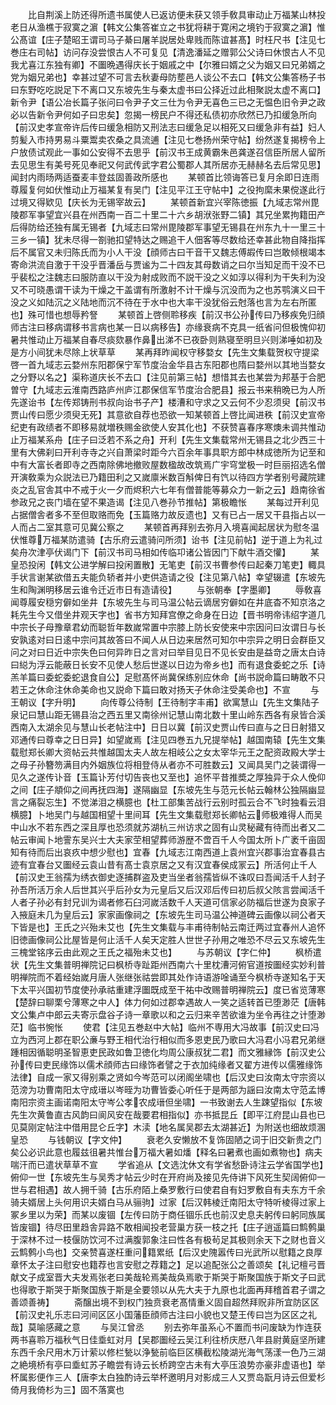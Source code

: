 <!-- { "loadSidebar": true } -->
　　比自荆溪上防还得所遗书属使人已返访便未获又领手敎具审动止万福某山林投老日从渔樵于寂寞之濵【韩文公集答崔立之书犹将耕于寛闲之境钓于寂寞之濵】惟公髙谊【庄子楚昭王谓司马子綦曰屠羊説居处卑贱而陈谊甚髙】时枉尺书【注见七巻庄右司帖】访问存没尝恨古人不可复见【清逸潘延之赠郭公父诗曰休恨古人不见我尤喜江东独有卿】不圗晩遇得庆长于姻戚之中【尔雅曰婿之父为姻又曰兄弟婿之党为姻兄弟也】幸甚过望不可言去秋妻母防塟邑人谈公不去口【韩文公集答杨子书曰东野吃吃説足下不离口又东坡先生与秦太虚书曰公择近过此相聚説太虚不离口】新令尹【语公冶长篇子张问曰令尹子文三仕为令尹无喜色三已之无愠色旧令尹之政必以告新令尹何如子曰忠矣】忽揭一榜民户不得还私债初亦欣然已乃扣缓急所向【前汉史孝宣帝许后传曰缓急相防又刑法志曰缓急足以相死又曰缓急非有益】妇人剪髪入市持男易斗粟鬻卖农桑之具流逋【注见七巻扬州荣守帖】纷然遂复揭榜令上户放债试观此一事如公安得不去思乎【前汉书王成黄霸朱邑龚遂召信臣所居人留所去见思生有美号死见奉祀又何武传武字君公蜀郡人其所居亦无赫赫名去后常见思】闻封内雨旸两适蚕麦丰登兹固善政所感也
　　某顿首比领诲答已复月余即日连雨尊履复何如伏惟动止万福某复有吴门【注见平江王守帖中】之役拘縻未果傥遂此行过境又得欵见【庆长为无锡宰故云】
　　某顿首新宜兴宰陈徳振【九域志常州毘陵郡军亊望宜兴县在州西南一百二十里二十六乡胡洑张野二镇】其兄坐累拘籍田产后得防给还独有属无锡者【九域志曰常州毘陵郡军事望无锡县在州东九十一里三十三乡一镇】犹未尽得一劄驰扣望特达之赐追干人佃客等尽数给还幸甚此物自降指挥后不属官又未归陈氏而为小人干没【顔师古曰干音干又魏志傅嘏传曰岂敢倾根竭本寄命洪流自激于干没乎晋潘岳与贾谧为二十四友其母数诮之曰尔当知足而干没不已乎裴松之注魏志曰服防直以干没为射成败而不説干没之义如淳以得利为干失利为没又不可晓愚谓干读为干燥之干盖谓有所激射不计干燥与沉没而为之也苏鹗演义曰干没之义如陆沉之义陆地而沉不待在于水中也大率干没犹俗云尅落也言为左右所匿也】殊可惜也想辱矜詧
　　某顿首上啓侧聆移疾【前汉书公孙传曰乃移疾免归顔师古注曰移病谓移书言病也某一日以病移告】亦缘衰病不克具一纸省问但极愧仰初暑共惟动止万福某自春尽痰欬暴作鼻出涕不已夜卧则熟寝至明旦兴则涕唾如初及是方小间犹未尽除上状草草
　　某再拜昨闻权守移婺女【先生文集载贺权守提梁啓一首九域志云婺州东阳郡保宁军节度治金华县古东阳郡也隋曰婺州以其地当婺女之分野以名之】渠称道庆长不去口【注见前第三帖】想惜其去也某尝为邦基于合肥曽守【九域志云淮南西路庐州庐江郡保信军节度治合肥县】报云书来稍晩已为人所先遂诒书【左传郑铸刑书叔向诒书子产】楼漕和守求之又云何不少忍须臾【前汉书贾山传曰愿少须臾无死】其意欲自荐也恐欲一知某顿首上啓比闻进秩【前汉史宣帝纪吏有政绩者不即移易就増秩赐金欲使人安其化也】不获赞喜春序寒燠未调共惟动止万福某系舟【庄子曰泛若不系之舟】开利【先生文集载常州无锡县之北少西三十里有大佛刹曰开利寺寺之兴自萧梁时距今六百余年事具职方郎中林成徳所为记至和中有大富长者即寺之西南除佛地撤败屋数楹故改筑焉广宇穹堂极一时巨丽招选名僧开演敎乘为众説法已乃籍田利之又嵗廪米数百斛俾日有饩以待四方学者别号藏院建炎之乱官舎其中不戒于火一夕而烬积六七年有僧普能等募众力一新之云】趋南徐省参政兄之丧门墙在望不果造谒【注见八巻孙节推帖】第极瞻怅
　　某每过开利见占据僧舎者多不至但取赂而免【玉篇赂力故反遗也】又有已占一居又干县指占以一人而占二室其意可见冀公察之
　　某顿首再拜别去弥月入境喜闻起居状为慰冬温伏惟尊万福某防遣骑【古乐府云遣骑问所须】诒书【注见前帖】逆于道上为礼过矣舟次津亭伏谒门下【前汉书司马相如传临卭诸公皆因门下献牛酒交懽】
　　某皇恐投闲【韩文公进学解曰投闲置散】无笔吏【前汉书曹参传曰起秦刀笔吏】輙具手状言谢某欲借五夫能负轿者并小吏供造请之役【注见第八帖】幸望辍遣【东坡先生和陶渊明移居云谁令迁近市日有造请役】
　　与张朝奉【字墨卿】
　　辱敎喜闻尊履安穏穷僻如坐井【东坡先生与司马温公帖云谪居穷僻如在井底杳不知京洛之耗先生今又借坐井观天字也】省书方知拜宫僚之命身在日边【晋书明帝讳绍字道几中宗长子母豫章君幼而聪哲年数嵗常置中宗膝上防长安使来中宗因问曰汝谓日与长安孰逺对曰日逺中宗问其故答曰不闻人从日边来居然可知尔中宗异之明日会群臣又问之对曰日近中宗失色曰何异昨日之言对曰举目见日不见长安由是益竒之唐太白诗曰縂为浮云能蔽日长安不见使人愁后世遂以日边为帝乡也】而有退食委蛇之乐【诗羔羊篇曰委蛇委蛇退食自公】足慰髙怀尚冀保练别应休命【尚书説命篇曰畴敢不只若王之休命注休命美命也又説命下篇曰敢对扬天子休命注受美命也】不宣
　　与王朝议【字升明】
　　向传尊公待制【王待制字丰甫】欲寓慧山【先生文集陆子泉记曰慧山距无锡县治之西五里又南徐州记慧山南北数十里山岭东西各有泉皆合溪西南入太湖余见与慧山长老帖注中】日日以冀【前汉史贾山传曰直与之日日射猎又邓通传曰尊幸之日日异】如望嵗焉【注见四巻五九兄提举帖】越国南辕【先生文集载慰郑长卿大资帖云共惟越国太夫人故左相岐公之女太宰华元王之配资政殿大学士之母子孙簪笏满目内外姻族位将相登侍从者亦不可胜数云】又闻具吴门之装谓得一见久之遂传讣音【玉篇讣芳付切告丧也又至也】追怀平昔推奬之厚独异于众人俛仰之间【庄子頫仰之间再抚四海】遂隔幽显【东坡先生与范元长帖云翰林公独隔幽显言之痛裂忘生】不觉涕泪之横臆也【杜工部集苦战行云别时孤云合不飞时独看云泪横臆】卜地吴门与越国相望十里间耳【先生文集载慰郑长卿帖云师极难得人而吴中山水不若东西之深且厚也恐须就苏湖杭三州访求之固有山灵秘藏有待而出者又二帖云审闻卜地霅东吴兴士大夫家茔相望葬师游歴不啻百千人今国太所卜广袤千亩固知有待而后出哀疚中想少慰也】宜春【九域志江南西道上袁州宜兴郡事治宜春县古迹有宜春台又圗经云袁山昔有髙士袁京居之又有汉宜春侯成冡云】所活何止千人【前汉史王翁孺为绣衣御史逐捕群盗及吏当坐者翁孺皆纵不诛叹曰吾闻活千人封子孙吾所活万余人后世其兴乎后孙女为元皇后又后汉邓后传曰初后叔父陔言尝闻活千人者子孙必有封兄训为谒者修石臼河嵗活数千人天道可信家必防福后世遂为良家子入掖庭未几为皇后云】家家画像祠之【东坡先生司马温公神道碑云画像以祠公者天下皆是也】王氏之兴殆未艾也【先生文集载与丰甫待制帖云南迁两过宜春州人追怀旧徳画像祠公比屋皆是何止活千人矣天定胜人世世子孙用之唯恐不尽云又东坡先生三槐堂铭序云由此观之王氏之福殆未艾也】
　　与苏朝议【字仁仲】
　　枫桥遣状【先生文集普明禅院记曰枫桥寺趾距州西南六十里枕漕河俯官道按圗经实妙利普明禅院而不着经始嵗月唐人张继张祜尝即其处作诗语游唫诵至今枫桥寺遂知名于天下太平兴国初节度使孙承祜重建浮圗既成至干祐中改赐普明禅院云】度已省览薄寒【楚辞曰聊栗兮薄寒之中人】体力何如过郡幸遇故人一笑之适转首已堕渺茫【唐韩文公集卢中郎云夫寄示盘谷子诗一章歌以和之云归来辛苦欲谁为坐令再往之计堕渺茫】临书惋怅
　　使君【注见五巻赵中大帖】临州不専用大冯故事【前汉史曰冯立为西河上郡在职公亷与野王相代治行相似而多恩吏民乃歌曰大冯君小冯君兄弟继踵相因循聪明圣智恵吏民政如鲁卫徳化均周公康叔犹二君】而文雅縁饰【前汉史公孙传曰吏民缘饰以儒术顔师古曰缘饰者譬之于衣加纯缘者又翟方进传以儒雅缘饰法律】自成一家又得别乘之贤如今岑范可以闭阁坐啸也【后汉史曰汝南太守宗资以范滂为功曹南阳太守成瑨以岑晊为功曹皆委心听任于是两部为謡曰汝南太守范孟博南阳宗资主画诺南阳太守岑公孝农成瑨但坐啸】一书致谢去人生踈望指似【东坡先生次黄鲁直古风韵曰阆风安在哉要君相指似】亦书抵昆丘【即平江府昆山县也已见莫刚定帖注中借用昆仑丘字】木渎【地名属吴郡去太湖甚近】为附送也细故烦溷皇恐
　　与钱朝议【字文仲】
　　衰老久安懒放不复饰固陋之词于旧交新贵之门矣公必识此意也履兹徂暑共惟台万福大暑如燔【释名曰暑煮也画如煮物也】病夫喘汗而已遣状草草不宣
　　学省追从【文选沈休文有学省愁卧诗注云学省国学也】俯仰一世【东坡先生与吴秀才帖云少时在开府尚及接见先侍讲下风死生契阔俯仰一世与君相遇】故人拥千骑【古乐府陌上桑罗敷行曰使君自有妇罗敷自有夫东方千余骑夫婿居上头何用识夫婿白马从骊驹】过家【后汉韩棱迁南阳太守特听棱得过家上冢乡里以为荣】而某以废锢【左传曰防于商任锢乐氏也前汉史息夫躬传曰躬同族属皆废锢】待尽田里趋舎异路不敢相闻投老营巢方获一枝之托【庄子逍遥篇曰鹪鹩巢于深林不过一枝偃防饮河不过满腹郭象注曰性各有极茍足其极则余天下之财也音义云鹪鹩小鸟也】交亲赞喜遂枉重问籍累纸【后汉史隗嚣传曰光武所以慰籍之良厚章怀太子注曰慰安也籍荐也言安慰之荐籍之】足以追配张公之善颂矣【礼记檀弓晋献文子成室晋大夫发焉张老曰美哉轮焉美哉奂焉歌于斯哭于斯聚国族于斯文子曰武也得歌于斯哭于斯聚国族于斯是全要领以从先大夫于九原也北面再拜稽首君子谓之善颂善祷】
　　斋醸出境不到权门独贲衰老髙情重义固自超然拜贶非所宜防区区【前汉史礼乐志曰河间区区小国藩臣顔师古注曰小貌也又楚王传曰岂为区区之礼哉】莫喻感藏之意
　　与吴江曾丞
　　别去弥年虽系心不置而书问废缺为怍连获两书喜聆万福秋气日佳埀虹对月【吴郡圗经云吴江利往桥庆厯八年县尉黄庭坚所建东西千余尺用木万计萦以修栏甃以浄甃前临巨区横截松陵湖光海气荡漾一色乃三湖之絶境桥有亭曰埀虹苏子瞻尝有诗云长桥跨空古未有大亭压浪势亦豪非虚语也】举杯属影便作三人【唐李太白独酌诗云举杯邀明月对影成三人又贾岛翫月诗云但爱杉倚月我倚杉为三】固不落寞也
